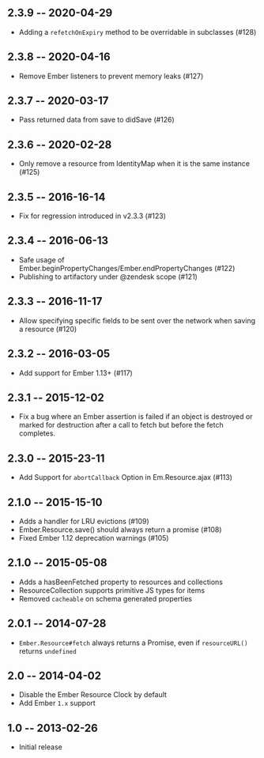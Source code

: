 ## 2.3.9 -- 2020-04-29

* Adding a `refetchOnExpiry` method to be overridable in subclasses (#128)

## 2.3.8 -- 2020-04-16

* Remove Ember listeners to prevent memory leaks (#127)

## 2.3.7 -- 2020-03-17

* Pass returned data from save to didSave (#126)

## 2.3.6 -- 2020-02-28

* Only remove a resource from IdentityMap when it is the same instance (#125)

## 2.3.5 -- 2016-16-14

* Fix for regression introduced in v2.3.3 (#123)

## 2.3.4 -- 2016-06-13

* Safe usage of Ember.beginPropertyChanges/Ember.endPropertyChanges (#122)
* Publishing to artifactory under @zendesk scope (#121)

## 2.3.3 -- 2016-11-17

* Allow specifying specific fields to be sent over the network when saving a resource (#120)

## 2.3.2 -- 2016-03-05

* Add support for Ember 1.13+ (#117)

## 2.3.1 -- 2015-12-02
* Fix a bug where an Ember assertion is failed if an object is destroyed or marked for destruction after a call to fetch but before the fetch completes.

## 2.3.0 -- 2015-23-11
* Add Support for `abortCallback` Option in Em.Resource.ajax (#113)

## 2.1.0 -- 2015-15-10
* Adds a handler for LRU evictions (#109)
* Ember.Resource.save() should always return a promise (#108)
* Fixed Ember 1.12 deprecation warnings (#105)

## 2.1.0 -- 2015-05-08

* Adds a hasBeenFetched property to resources and collections
* ResourceCollection supports primitive JS types for items
* Removed `cacheable` on schema generated properties

## 2.0.1 -- 2014-07-28

* `Ember.Resource#fetch` always returns a Promise, even if `resourceURL()` returns `undefined`

## 2.0 -- 2014-04-02

* Disable the Ember Resource Clock by default
* Add Ember `1.x` support

## 1.0 -- 2013-02-26

* Initial release
